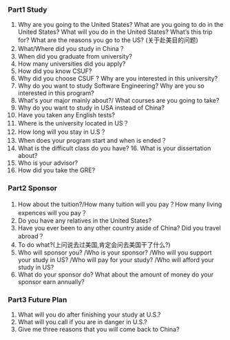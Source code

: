 ### Part1 Study
1. Why are you going to the United States? What are you going to do in the United States? What will you do in the United States? What’s this trip for? What are the reasons you go to the US? (关于赴美目的问题)
2. What/Where did you study in China？
3. When did you graduate from university?
4. How many universities did you apply? 
5. How did you know CSUF? 
6. Why did you choose CSUF ? Why are you interested in this university?
7. Why do you want to study Software Engineering? Why are you so interested in this program?  
9. What's your major mainly about?/ What courses are you going to take? 
10. Why do you want to study in USA instead of China?  
11. Have you taken any English tests? 
12. Where is the university located in US？
13. How long will you stay in U.S？
14. When does your program start and when is ended？
15. What is the difficult class do you have? 16. What is your dissertation about?
17. Who is your advisor?
18. How did you take the GRE?  
### Part2 Sponsor
1. How about the tuition?/How many tuition will you pay？How many living expences will you pay？ 
2. Do you have any relatives in the United States?
3. Have you ever been to any other country aside of China? Did you travel abroad？ 
4. To do what?(上问说去过美国,肯定会问去美国干了什么?)
4. Who will sponsor you? /Who is your sponsor? /Who will you support your study in US? /Who will pay for your study? /Who will afford your study in US? 
5. What do your sponsor do? What about the amount of money do your sponsor earn annually?


### Part3 Future Plan
1. What will you do after finishing your study at U.S.?  
2. What will you call if you are in danger in U.S.?  
3. Give me three reasons that you will come back to China?
